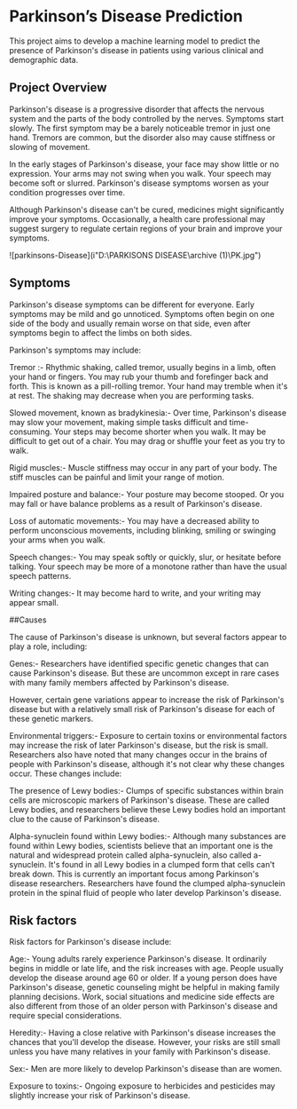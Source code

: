 # Parkinson’s Disease Prediction

This project aims to develop a machine learning model to predict the presence of Parkinson's disease in patients using various clinical and demographic data.

## Project Overview

Parkinson's disease is a progressive disorder that affects the nervous system and the parts of the body controlled by the nerves. Symptoms start slowly. The first symptom may be a barely noticeable tremor in just one hand. Tremors are common, but the disorder also may cause stiffness or slowing of movement.

In the early stages of Parkinson's disease, your face may show little or no expression. Your arms may not swing when you walk. Your speech may become soft or slurred. Parkinson's disease symptoms worsen as your condition progresses over time.

Although Parkinson's disease can't be cured, medicines might significantly improve your symptoms. Occasionally, a health care professional may suggest surgery to regulate certain regions of your brain and improve your symptoms.

![parkinsons-Disease](i"D:\PARKISONS DISEASE\archive (1)\PK.jpg")

## Symptoms

Parkinson's disease symptoms can be different for everyone. Early symptoms may be mild and go unnoticed. Symptoms often begin on one side of the body and usually remain worse on that side, even after symptoms begin to affect the limbs on both sides.

Parkinson's symptoms may include:

Tremor :- 
    Rhythmic shaking, called tremor, usually begins in a limb, often your hand or fingers. You may rub your thumb and forefinger back and forth. This is known as a pill-rolling tremor.       Your hand may tremble when it's at rest. The shaking may decrease when you are performing tasks.
    
Slowed movement, known as bradykinesia:-
    Over time, Parkinson's disease may slow your movement, making simple tasks difficult and time-consuming. Your steps may become shorter when you walk. It may be difficult to get out       of a chair. You may drag or shuffle your feet as you try to walk.
    
Rigid muscles:-
    Muscle stiffness may occur in any part of your body. The stiff muscles can be painful and limit your range of motion.
    
Impaired posture and balance:-
    Your posture may become stooped. Or you may fall or have balance problems as a result of Parkinson's disease.
    
Loss of automatic movements:-
    You may have a decreased ability to perform unconscious movements, including blinking, smiling or swinging your arms when you walk.
    
Speech changes:-
    You may speak softly or quickly, slur, or hesitate before talking. Your speech may be more of a monotone rather than have the usual speech patterns.
    
Writing changes:-
    It may become hard to write, and your writing may appear small.

##Causes

The cause of Parkinson's disease is unknown, but several factors appear to play a role, including:

Genes:-
    Researchers have identified specific genetic changes that can cause Parkinson's disease. But these are uncommon except in rare cases with many family members affected by Parkinson's      disease.

However, certain gene variations appear to increase the risk of Parkinson's disease but with a relatively small risk of Parkinson's disease for each of these genetic markers.

Environmental triggers:-
    Exposure to certain toxins or environmental factors may increase the risk of later Parkinson's disease, but the risk is small.
    Researchers also have noted that many changes occur in the brains of people with Parkinson's disease, although it's not clear why these changes occur. These changes include:

The presence of Lewy bodies:-
    Clumps of specific substances within brain cells are microscopic markers of Parkinson's disease. These are called Lewy bodies, and researchers believe these Lewy bodies hold an           important clue to the cause of Parkinson's disease.
    
Alpha-synuclein found within Lewy bodies:-
    Although many substances are found within Lewy bodies, scientists believe that an important one is the natural and widespread protein called alpha-synuclein, also called a-synuclein.     It's found in all Lewy bodies in a clumped form that cells can't break down. This is currently an important focus among Parkinson's disease researchers. Researchers have found the       clumped alpha-synuclein protein in the spinal fluid of people who later develop Parkinson's disease.

## Risk factors

Risk factors for Parkinson's disease include:

Age:-
    Young adults rarely experience Parkinson's disease. It ordinarily begins in middle or late life, and the risk increases with age. People usually develop the disease around age 60 or      older. If a young person does have Parkinson's disease, genetic counseling might be helpful in making family planning decisions. Work, social situations and medicine side effects are     also different from those of an older person with Parkinson's disease and require special considerations.

Heredity:-
    Having a close relative with Parkinson's disease increases the chances that you'll develop the disease. However, your risks are still small unless you have many relatives in your         family with Parkinson's disease.
    
Sex:- 
    Men are more likely to develop Parkinson's disease than are women.

Exposure to toxins:-
    Ongoing exposure to herbicides and pesticides may slightly increase your risk of Parkinson's disease.
